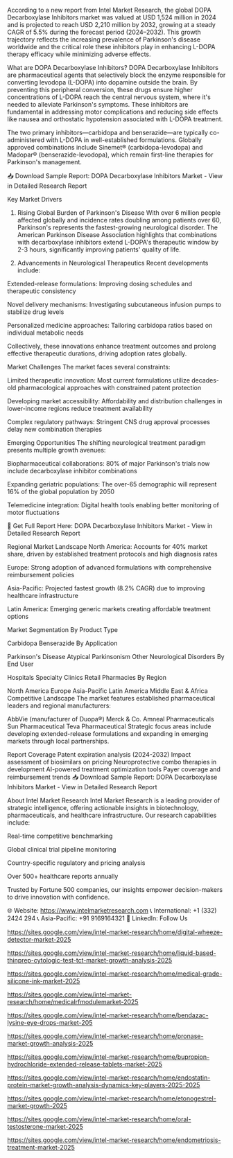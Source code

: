  According to a new report from Intel Market Research, the global DOPA Decarboxylase Inhibitors market was valued at USD 1,524 million in 2024 and is projected to reach USD 2,210 million by 2032, growing at a steady CAGR of 5.5% during the forecast period (2024–2032). This growth trajectory reflects the increasing prevalence of Parkinson's disease worldwide and the critical role these inhibitors play in enhancing L-DOPA therapy efficacy while minimizing adverse effects.

What are DOPA Decarboxylase Inhibitors?
DOPA Decarboxylase Inhibitors are pharmaceutical agents that selectively block the enzyme responsible for converting levodopa (L-DOPA) into dopamine outside the brain. By preventing this peripheral conversion, these drugs ensure higher concentrations of L-DOPA reach the central nervous system, where it's needed to alleviate Parkinson's symptoms. These inhibitors are fundamental in addressing motor complications and reducing side effects like nausea and orthostatic hypotension associated with L-DOPA treatment.

The two primary inhibitors—carbidopa and benserazide—are typically co-administered with L-DOPA in well-established formulations. Globally approved combinations include Sinemet® (carbidopa-levodopa) and Madopar® (benserazide-levodopa), which remain first-line therapies for Parkinson's management.

📥 Download Sample Report:
DOPA Decarboxylase Inhibitors Market - View in Detailed Research Report

Key Market Drivers
1. Rising Global Burden of Parkinson's Disease
With over 6 million people affected globally and incidence rates doubling among patients over 60, Parkinson's represents the fastest-growing neurological disorder. The American Parkinson Disease Association highlights that combinations with decarboxylase inhibitors extend L-DOPA's therapeutic window by 2-3 hours, significantly improving patients' quality of life.

2. Advancements in Neurological Therapeutics
Recent developments include:

Extended-release formulations: Improving dosing schedules and therapeutic consistency

Novel delivery mechanisms: Investigating subcutaneous infusion pumps to stabilize drug levels

Personalized medicine approaches: Tailoring carbidopa ratios based on individual metabolic needs

Collectively, these innovations enhance treatment outcomes and prolong effective therapeutic durations, driving adoption rates globally.

Market Challenges
The market faces several constraints:

Limited therapeutic innovation: Most current formulations utilize decades-old pharmacological approaches with constrained patent protection

Developing market accessibility: Affordability and distribution challenges in lower-income regions reduce treatment availability

Complex regulatory pathways: Stringent CNS drug approval processes delay new combination therapies

Emerging Opportunities
The shifting neurological treatment paradigm presents multiple growth avenues:

Biopharmaceutical collaborations: 80% of major Parkinson's trials now include decarboxylase inhibitor combinations

Expanding geriatric populations: The over-65 demographic will represent 16% of the global population by 2050

Telemedicine integration: Digital health tools enabling better monitoring of motor fluctuations

📘 Get Full Report Here:
DOPA Decarboxylase Inhibitors Market - View in Detailed Research Report

Regional Market Landscape
North America: Accounts for 40% market share, driven by established treatment protocols and high diagnosis rates

Europe: Strong adoption of advanced formulations with comprehensive reimbursement policies

Asia-Pacific: Projected fastest growth (8.2% CAGR) due to improving healthcare infrastructure

Latin America: Emerging generic markets creating affordable treatment options

Market Segmentation
By Product Type

Carbidopa
Benserazide
By Application

Parkinson's Disease
Atypical Parkinsonism
Other Neurological Disorders
By End User

Hospitals
Specialty Clinics
Retail Pharmacies
By Region

North America
Europe
Asia-Pacific
Latin America
Middle East & Africa
Competitive Landscape
The market features established pharmaceutical leaders and regional manufacturers:

AbbVie (manufacturer of Duopa®)
Merck & Co.
Amneal Pharmaceuticals
Sun Pharmaceutical
Teva Pharmaceutical
Strategic focus areas include developing extended-release formulations and expanding in emerging markets through local partnerships.

Report Coverage
Patent expiration analysis (2024-2032)
Impact assessment of biosimilars on pricing
Neuroprotective combo therapies in development
AI-powered treatment optimization tools
Payer coverage and reimbursement trends
📥 Download Sample Report:
DOPA Decarboxylase Inhibitors Market - View in Detailed Research Report

About Intel Market Research
Intel Market Research is a leading provider of strategic intelligence, offering actionable insights in biotechnology, pharmaceuticals, and healthcare infrastructure. Our research capabilities include:

Real-time competitive benchmarking

Global clinical trial pipeline monitoring

Country-specific regulatory and pricing analysis

Over 500+ healthcare reports annually

Trusted by Fortune 500 companies, our insights empower decision-makers to drive innovation with confidence.

🌐 Website: https://www.intelmarketresearch.com
📞 International: +1 (332) 2424 294
📞 Asia-Pacific: +91 9169164321
🔗 LinkedIn: Follow Us

https://sites.google.com/view/intel-market-research/home/digital-wheeze-detector-market-2025

https://sites.google.com/view/intel-market-research/home/liquid-based-thinprep-cytologic-test-tct-market-growth-analysis-2025

https://sites.google.com/view/intel-market-research/home/medical-grade-silicone-ink-market-2025

https://sites.google.com/view/intel-market-research/home/medicalrfmodulemarket-2025

https://sites.google.com/view/intel-market-research/home/bendazac-lysine-eye-drops-market-205

https://sites.google.com/view/intel-market-research/home/pronase-market-growth-analysis-2025

https://sites.google.com/view/intel-market-research/home/bupropion-hydrochloride-extended-release-tablets-market-2025

https://sites.google.com/view/intel-market-research/home/endostatin-protein-market-growth-analysis-dynamics-key-players-2025-2025

https://sites.google.com/view/intel-market-research/home/etonogestrel-market-growth-2025

https://sites.google.com/view/intel-market-research/home/oral-testosterone-market-2025

https://sites.google.com/view/intel-market-research/home/endometriosis-treatment-market-2025

